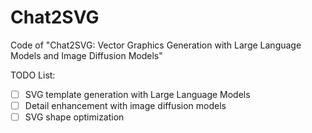 # Chat2SVG
Code of "Chat2SVG: Vector Graphics Generation with Large Language Models and Image Diffusion Models"

TODO List:
- [ ] SVG template generation with Large Language Models
- [ ] Detail enhancement with image diffusion models
- [ ] SVG shape optimization
